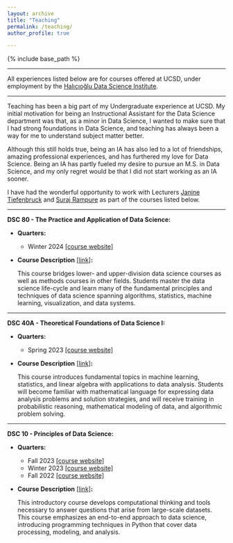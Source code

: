 ```yaml
---
layout: archive
title: "Teaching"
permalink: /teaching/
author_profile: true

---
```


{% include base_path %}

---

All experiences listed below are for courses offered at UCSD, under employment by the [Halıcıoğlu Data Science Institute](https://datascience.ucsd.edu/).

---

Teaching has been a big part of my Undergraduate experience at UCSD. My initial motivation for being an Instructional Assistant for the Data Science department was that, as a minor in Data Science, I wanted to make sure that I had strong foundations in Data Science, and teaching has always been a way for me to understand subject matter better.

Although this still holds true, being an IA has also led to a lot of friendships, amazing professional experiences, and has furthered my love for Data Science. Being an IA has partly fueled my desire to pursue an M.S. in Data Science, and my only regret would be that I did not start working as an IA sooner. 

I have had the wonderful opportunity to work with Lecturers [Janine Tiefenbruck](https://datascience.ucsd.edu/people/janine-tiefenbruck/) and [Suraj Rampure](https://rampure.org/) as part of the courses listed below.

---

**DSC 80 - The Practice and Application of Data Science:**

- **Quarters:**
  -  Winter 2024 [\[course website\]](https://dsc-courses.github.io/dsc80-2024-wi/)
  
- **Course Description** [\[link\]](https://catalog.ucsd.edu/courses/DSC.html#dsc80)**:**

  This course bridges lower- and upper-division data science courses as well as methods
  courses in other fields. Students master the data science life-cycle and learn many of
  the fundamental principles and techniques of data science spanning algorithms, statistics,
  machine learning, visualization, and data systems.
  
---

**DSC 40A - Theoretical Foundations of Data Science I:**

- **Quarters:**
  -  Spring 2023 [\[course website\]](https://dsc-courses.github.io/dsc40a-2023-sp/)
  
- **Course Description** [\[link\]](https://catalog.ucsd.edu/courses/DSC.html#dsc40a)**:**
  
  This course introduces fundamental topics in machine learning, statistics, and 
  linear algebra with applications to data analysis. Students will become familiar with
  mathematical language for expressing data analysis problems and solution strategies,
  and will receive training in probabilistic reasoning, mathematical modeling of data,
  and algorithmic problem solving. 
 
---

**DSC 10 - Principles of Data Science:**

- **Quarters:**
  -  Fall 2023 [\[course website\]](https://dsc-courses.github.io/dsc10-2023-fa/)
  -  Winter 2023 [\[course website\]](https://dsc-courses.github.io/dsc10-2023-wi/)
  -  Fall 2022 [\[course website\]](https://dsc-courses.github.io/dsc10-2022-fa/)
  
- **Course Description** [\[link\]](https://catalog.ucsd.edu/courses/DSC.html#dsc10)**:**

  This introductory course develops computational thinking and tools necessary 
  to answer questions that arise from large-scale datasets. This course emphasizes an
  end-to-end approach to data science, introducing programming techniques in Python that
  cover data processing, modeling, and analysis.
